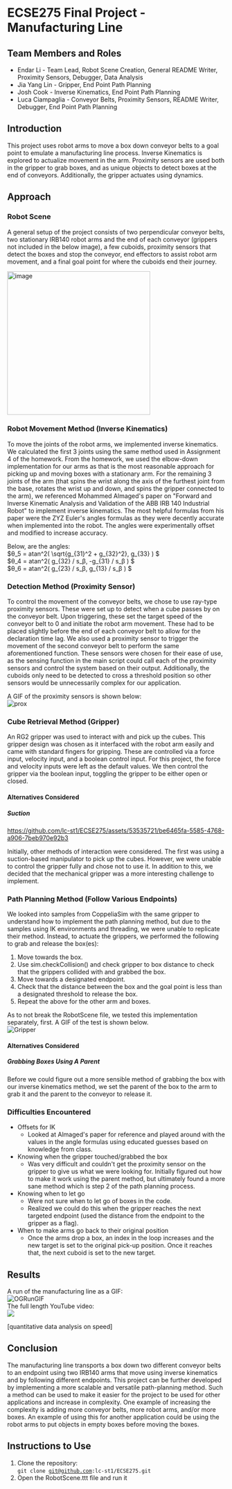 # ECSE275 Final Project - Manufacturing Line

## Team Members and Roles
* Endar Li - Team Lead, Robot Scene Creation, General README Writer, Proximity Sensors, Debugger, Data Analysis
* Jia Yang Lin - Gripper, End Point Path Planning
* Josh Cook - Inverse Kinematics, End Point Path Planning
* Luca Ciampaglia - Conveyor Belts, Proximity Sensors, README Writer, Debugger, End Point Path Planning
  
## Introduction
This project uses robot arms to move a box down conveyor belts to a goal point to emulate a manufacturing line process. Inverse Kinematics is explored to actualize movement in the arm. Proximity sensors are used both in the gripper to grab boxes, and as unique objects to detect boxes at the end of conveyors. Additionally, the gripper actuates using dynamics.
  
## Approach
### Robot Scene
A general setup of the project consists of two perpendicular conveyor belts, two stationary IRB140 robot arms and the end of each conveyor (grippers not included in the below image), a few cuboids, proximity sensors that detect the boxes and stop the conveyor, end effectors to assist robot arm movement, and a final goal point for where the cuboids end their journey.

<img width="330" alt="image" src="https://github.com/lc-st1/ECSE275/assets/53535721/350cc390-2faf-433f-a3bd-a08c3afcda8d">
  
### Robot Movement Method (Inverse Kinematics)
To move the joints of the robot arms, we implemented inverse kinematics. We calculated the first 3 joints using the same method used in Assignment 4 of the homework. From the homework, we used the elbow-down implementation for our arms as that is the most reasonable approach for picking up and moving boxes with a stationary arm. For the remaining 3 joints of the arm (that spins the wrist along the axis of the furthest joint from the base, rotates the wrist up and down, and spins the gripper connected to the arm), we referenced Mohammed Almaged's paper on "Forward and Inverse Kinematic Analysis and Validation of the ABB IRB 140 Industrial Robot" to implement inverse kinematics. The most helpful formulas from his paper were the ZYZ Euler's angles formulas as they were decently accurate when implemented into the robot. The angles were experimentally offset and modified to increase accuracy.

Below, are the angles:  
$θ_5 = atan^2( \sqrt{g_{31}^2 + g_{32}^2}, g_{33} ) $  
$θ_4 = atan^2( g_{32} / s_β, -g_{31} / s_β ) $  
$θ_6 = atan^2( g_{23} / s_β, g_{13} / s_β ) $  
  
### Detection Method (Proximity Sensor)
To control the movement of the conveyor belts, we chose to use ray-type proximity sensors. These were set up to detect when a cube passes by on the conveyor belt. Upon triggering, these set the target speed of the conveyor belt to 0 and initiate the robot arm movement. These had to be placed slightly before the end of each conveyor belt to allow for the declaration time lag. We also used a proximity sensor to trigger the movement of the second conveyor belt to perform the same aforementioned function. These sensors were chosen for their ease of use, as the sensing function in the main script could call each of the proximity sensors and control the system based on their output. Additionally, the cuboids only need to be detected to cross a threshold position so other sensors would be unnecessarily complex for our application.

A GIF of the proximity sensors is shown below:  
![prox](https://github.com/lc-st1/ECSE275/assets/53535721/be575905-8063-42d6-9385-b31d03ebb58f)
  
### Cube Retrieval Method (Gripper)
An RG2 gripper was used to interact with and pick up the cubes. This gripper design was chosen as it interfaced with the robot arm easily and came with standard fingers for gripping. These are controlled via a force input, velocity input, and a boolean control input. For this project, the force and velocity inputs were left as the default values. We then control the gripper via the boolean input, toggling the gripper to be either open or closed.

#### Alternatives Considered
##### Suction
https://github.com/lc-st1/ECSE275/assets/53535721/be6465fa-5585-4768-a906-7beb970e92b3

Initially, other methods of interaction were considered. The first was using a suction-based manipulator to pick up the cubes. However, we were unable to control the gripper fully and chose not to use it. In addition to this, we decided that the mechanical gripper was a more interesting challenge to implement.
  
### Path Planning Method (Follow Various Endpoints)
We looked into samples from CoppeliaSim with the same gripper to understand how to implement the path planning method, but due to the samples using IK environments and threading, we were unable to replicate their method. Instead, to actuate the grippers, we performed the following to grab and release the box(es):
1. Move towards the box.
2. Use sim.checkCollision() and check gripper to box distance to check that the grippers collided with and grabbed the box.
4. Move towards a designated endpoint.
5. Check that the distance between the box and the goal point is less than a designated threshold to release the box.
6. Repeat the above for the other arm and boxes.

As to not break the RobotScene file, we tested this implementation separately, first. A GIF of the test is shown below.  
![Gripper](https://github.com/lc-st1/ECSE275/assets/53535721/7ff98c32-a196-45bb-9d9f-ec99f35539a6)

#### Alternatives Considered
##### Grabbing Boxes Using A Parent
Before we could figure out a more sensible method of grabbing the box with our inverse kinematics method, we set the parent of the box to the arm to grab it and the parent to the conveyor to release it.
  
### Difficulties Encountered
* Offsets for IK
  * Looked at Almaged's paper for reference and played around with the values in the angle formulas using educated guesses based on knowledge from class.
* Knowing when the gripper touched/grabbed the box
  * Was very difficult and couldn't get the proximity sensor on the gripper to give us what we were looking for. Initially figured out how to make it work using the parent method, but ultimately found a more sane method which is step 2 of the path planning process.
* Knowing when to let go
  * Were not sure when to let go of boxes in the code.
  * Realized we could do this when the gripper reaches the next targeted endpoint (used the distance from the endpoint to the gripper as a flag).
* When to make arms go back to their original position
  * Once the arms drop a box, an index in the loop increases and the new target is set to the original pick-up position. Once it reaches that, the next cuboid is set to the new target.

  
## Results
A run of the manufacturing line as a GIF:  
![OGRunGIF](https://github.com/lc-st1/ECSE275/assets/53535721/1b078f7c-e99e-45b3-b1ec-bff14c13a1d4)  
The full length YouTube video:  
[![](https://markdown-videos-api.jorgenkh.no/youtube/3nSXLGADSrU)](https://youtu.be/3nSXLGADSrU)

[quantitative data analysis on speed]
  
## Conclusion
The manufacturing line transports a box down two different conveyor belts to an endpoint using two IRB140 arms that move using inverse kinematics and by following different endpoints. This project can be further developed by implementing a more scalable and versatile path-planning method. Such a method can be used to make it easier for the project to be used for other applications and increase in complexity. One example of increasing the complexity is adding more conveyor belts, more robot arms, and/or more boxes. An example of using this for another application could be using the robot arms to put objects in empty boxes before moving the boxes.

## Instructions to Use
1. Clone the repository: <br>
  <code>git clone git@github.com:lc-st1/ECSE275.git</code>
2. Open the RobotScene.ttt file and run it
